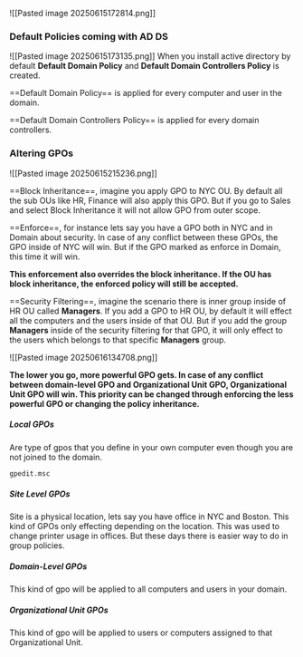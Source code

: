 ![[Pasted image 20250615172814.png]]


### Default Policies coming with AD DS
![[Pasted image 20250615173135.png]]
When you install active directory by default **Default Domain Policy** and **Default Domain Controllers Policy** is created.


==Default Domain Policy== is applied for every computer and user in the domain.

==Default Domain Controllers Policy== is applied for every domain controllers.


### Altering GPOs
![[Pasted image 20250615215236.png]]

==Block Inheritance==, imagine you apply GPO to NYC OU. By default all the sub OUs like HR, Finance will also apply this GPO. But if you go to Sales and select Block Inheritance it will not allow GPO from outer scope.



==Enforce==, for instance lets say you have a GPO both in NYC and in Domain about security. In case of any conflict between these GPOs, the GPO inside of NYC will win. But if the GPO marked as enforce in Domain, this time it will win.

**This enforcement also overrides the block inheritance. If the OU has block inheritance, the enforced policy will still be accepted.**

==Security Filtering==, imagine the scenario there is inner group inside of HR OU called **Managers**. If you add a GPO to HR OU, by default it will effect all the computers and the users inside of that OU. But if you add the group **Managers** inside of the security filtering for that GPO, it will only effect to the users which belongs to that specific **Managers** group.

![[Pasted image 20250616134708.png]]

**The lower you go, more powerful GPO gets. In case of any conflict between domain-level GPO and Organizational Unit GPO, Organizational Unit GPO will win. This priority can be changed through enforcing the less powerful GPO or changing the policy inheritance.**
##### Local GPOs
Are type of gpos that you define in your own computer even though you are not joined to the domain. 
```bash
gpedit.msc
```

##### Site Level GPOs
Site is a physical location, lets say you have office in NYC and Boston.  This kind of GPOs only effecting depending on the location. This was used to change printer usage in offices. But these days there is easier way to do in group policies.


##### Domain-Level GPOs
This kind of gpo will be applied to all computers and users in your domain.

##### Organizational Unit GPOs
This kind of gpo will be applied to users or computers assigned to that Organizational Unit.